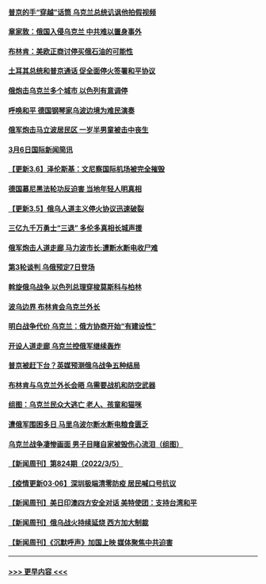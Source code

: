 #### [普京的手“穿越”话筒 乌克兰总统讥讽他拍假视频](../pages/prog202/a103366196.md?t=03070250) 
#### [章家敦：俄国入侵乌克兰 中共难以置身事外](../pages/prog202/a103366119.md?t=03070250) 
#### [布林肯：美欧正商讨停买俄石油的可能性](../pages/prog202/a103366126.md?t=03070250) 
#### [土耳其总统和普京通话 促全面停火签署和平协议](../pages/prog202/a103366054.md?t=03070250) 
#### [俄炮击乌克兰多个城市  以色列有意调停](../pages/prog202/a103366113.md?t=03070250) 
#### [呼唤和平 德国钢琴家乌波边境为难民演奏](../pages/prog202/a103366115.md?t=03070250) 
#### [俄军炮击马立波居民区 一岁半男童被击中丧生](../pages/prog202/a103366136.md?t=03070250) 
#### [3月6日国际新闻简讯](../pages/prog202/a103366082.md?t=03070250) 
#### [【更新3.6】泽伦斯基：文尼察国际机场被完全摧毁](../pages/prog202/a103366056.md?t=03070250) 
#### [德国慕尼黑法轮功反迫害 当地年轻人明真相](../pages/prog202/a103365977.md?t=03070250) 
#### [【更新3.5】俄乌人道主义停火协议迅速破裂](../pages/prog202/a103364809.md?t=03070250) 
#### [三亿九千万勇士“三退” 多伦多真相长城声援](../pages/prog202/a103365980.md?t=03070250) 
#### [俄军炮击人道走廊 马力波市长:遭断水断电收尸难](../pages/prog202/a103365946.md?t=03070250) 
#### [第3轮谈判 乌俄预定7日登场](../pages/prog202/a103365934.md?t=03070250) 
#### [斡旋俄乌战争 以色列总理穿梭莫斯科与柏林](../pages/prog202/a103365882.md?t=03070250) 
#### [波乌边界 布林肯会乌克兰外长](../pages/prog202/a103365859.md?t=03070250) 
#### [明白战争代价 乌克兰：俄方协商开始“有建设性”](../pages/prog202/a103365827.md?t=03070250) 
#### [开设人道走廊 乌克兰控俄军继续轰炸](../pages/prog202/a103365493.md?t=03070250) 
#### [普京被赶下台？英媒预测俄乌战争五种结局](../pages/prog202/a103365802.md?t=03070250) 
#### [布林肯与乌克兰外长会晤 乌需要战机和防空武器](../pages/prog202/a103365771.md?t=03070250) 
#### [组图：乌克兰民众大逃亡 老人、孩童和猫咪](../pages/prog202/a103365211.md?t=03070250) 
#### [遭俄军围困多日 马里乌波尔断水断电粮食匮乏](../pages/prog202/a103365553.md?t=03070250) 
#### [乌克兰战争凄惨画面 男子目睹自家被毁伤心流泪（组图）](../pages/prog202/a103365266.md?t=03070250) 
#### [【新闻周刊】第824期（2022/3/5）](../pages/prog202/a103365749.md?t=03070250) 
#### [【疫情更新03·06】深圳极端清零防疫 居民喊口号抗议](../pages/prog202/a103360523.md?t=03070250) 
#### [【新闻周刊】美日印澳四方安全对话 美特使团：支持台湾和平](../pages/prog202/a103365628.md?t=03070250) 
#### [【新闻周刊】俄乌战火持续延烧 西方加大制裁](../pages/prog202/a103365621.md?t=03070250) 
#### [【新闻周刊】《沉默呼声》加国上映 媒体聚焦中共迫害](../pages/prog202/a103365637.md?t=03070250) 

----
#### [ >>> 更早内容 <<< ](../indexes/prog202-earlier.md)
